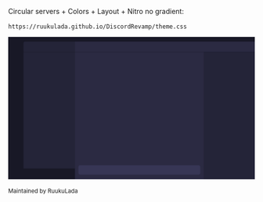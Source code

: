 Circular servers + Colors + Layout + Nitro no gradient:
```
https://ruukulada.github.io/DiscordRevamp/theme.css
```

![Screenshot](/screenshot.png?raw=true "Screenshot")

<sup>Maintained by RuukuLada</sup>

